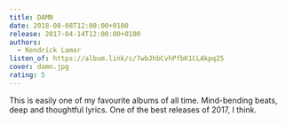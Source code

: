 ```yaml
---
title: DAMN
date: 2018-08-08T12:00:00+0100
release: 2017-04-14T12:00:00+0100
authors:
  - Kendrick Lamar
listen_of: https://album.link/s/7wbJhbCvhPfbK1CLAkpq25
cover: damn.jpg
rating: 5
---
```


This is easily one of my favourite albums of all time. Mind-bending beats, deep and thoughtful lyrics. One of the best releases of 2017, I think.
